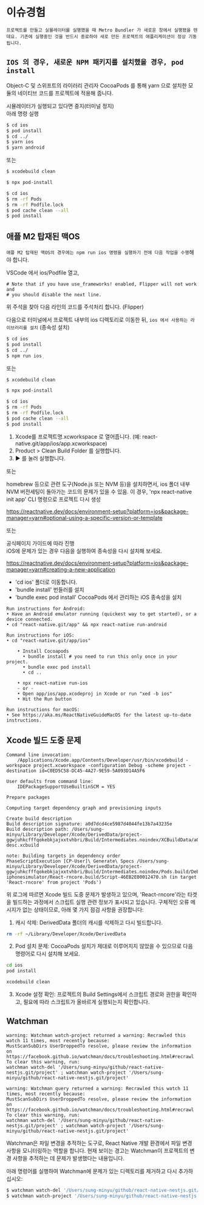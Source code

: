 # 이슈경험

`프로젝트를 만들고 실뮬레이터를 실행했을 때 Metro Bundler 가 새로운 창에서 실행됐을 텐데요. 기존에 실행중인 것을 반드시 종료하야 새로 만든 프로젝트의 애플리케이션이 정상 기동됩니다.`

## `IOS 의 경우, 새로운 NPM 패키지를 설치했을 경우, pod install`

Object-C 및 스위프트의 라이러리 관리자 CocoaPods 를 통해 yarn 으로 설치한 모듈의 네이티브 코드를 프로젝트에 적용해 줍니다.

시뮬레이터가 실행되고 있다면 중지(터미널 정지)  
아래 명령 실행

```bash
$ cd ios
$ pod install
$ cd ../
$ yarn ios
$ yarn android
```

또는

```bash
$ xcodebuild clean
```

```bash
$ npx pod-install
```

```bash
$ cd ios
$ rm -rf Pods
$ rm -rf Podfile.lock
$ pod cache clean --all
$ pod install
```

## 애플 M2 탑재된 맥OS

`애플 M2 탑재된 맥OS의 경우에는 npm run ios 명령을 실행하기 전에 다음 작업을 수행`해야 합니다.

VSCode 에서 ios/Podfile 열고,

```
# Note that if you have use_frameworks! enabled, Flipper will not work and
# you should disable the next line.
```

위 주석을 찾아 다음 라인의 코드를 주석처리 합니다. (Flipper)

다음으로 터미널에서 프로젝트 내부의 ios 디렉토리로 이동한 뒤, `ios 에서 사용하는 라이브러리를 설치` (종속성 설치)

```bash
$ cd ios
$ pod install
$ cd ../
$ npm run ios
```

또는

```bash
$ xcodebuild clean
```

```bash
$ npx pod-install
```

```bash
$ cd ios
$ rm -rf Pods
$ rm -rf Podfile.lock
$ pod cache clean --all
$ pod install
```

1. Xcode를 프로젝트명.xcworkspace 로 열어줍니다. (예: react-native.git/app/ios/app.xcworkspace)
2. Product > Clean Build Folder 를 실행합니다.
3. ▶︎ 를 눌러 실행합니다.

또는

homebrew 등으로 관련 도구(Node.js 또는 NVM 등)을 설치하면서,
ios 폴더 내부 NVM 버전세팅이 돌아가는 코드의 문제가 있을 수 있음.
이 경우, 'npx react-native init app' CLI 명령으로 프로젝트 다시 생성

https://reactnative.dev/docs/environment-setup?platform=ios&package-manager=yarn#optional-using-a-specific-version-or-template

또는

공식페이지 가이드에 따라 진행  
iOS에 문제가 있는 경우 다음을 실행하여 종속성을 다시 설치해 보세요.

https://reactnative.dev/docs/environment-setup?platform=ios&package-manager=yarn#creating-a-new-application

- 'cd ios' 폴더로 이동합니다.
- 'bundle install' 번들러를 설치
- 'bundle exec pod install' CocoaPods 에서 관리하는 iOS 종속성을 설치

```
Run instructions for Android:
• Have an Android emulator running (quickest way to get started), or a device connected.
• cd "react-native.git/app" && npx react-native run-android

Run instructions for iOS:
• cd "react-native.git/app/ios"

    • Install Cocoapods
      • bundle install # you need to run this only once in your project.
      • bundle exec pod install
      • cd ..

    • npx react-native run-ios
    - or -
    • Open app/ios/app.xcodeproj in Xcode or run "xed -b ios"
    • Hit the Run button

Run instructions for macOS:
• See https://aka.ms/ReactNativeGuideMacOS for the latest up-to-date instructions.
```

## Xcode 빌드 도중 문제

```
Command line invocation:
    /Applications/Xcode.app/Contents/Developer/usr/bin/xcodebuild -workspace project.xcworkspace -configuration Debug -scheme project -destination id=C0ED5C58-DC45-4A27-9E59-5A093D14A5F6

User defaults from command line:
    IDEPackageSupportUseBuiltinSCM = YES

Prepare packages

Computing target dependency graph and provisioning inputs

Create build description
Build description signature: a0d7dcd4ce5987d4044fe13b7a43235e
Build description path: /Users/sung-minyu/Library/Developer/Xcode/DerivedData/project-ggwjuhkcfffqokebkjajxxtvhbri/Build/Intermediates.noindex/XCBuildData/a0d7dcd4ce5987d4044fe13b7a43235e-desc.xcbuild

note: Building targets in dependency order
PhaseScriptExecution [CP-User]\ Generate\ Specs /Users/sung-minyu/Library/Developer/Xcode/DerivedData/project-ggwjuhkcfffqokebkjajxxtvhbri/Build/Intermediates.noindex/Pods.build/Debug-iphonesimulator/React-rncore.build/Script-46EB2E00012470.sh (in target 'React-rncore' from project 'Pods')
```

위 로그에 따르면 Xcode 빌드 도중 문제가 발생하고 있으며, 'React-rncore'라는 타겟을 빌드하는 과정에서 스크립트 실행 관련 정보가 표시되고 있습니다. 구체적인 오류 메시지가 없는 상태이므로, 아래 몇 가지 점검 사항을 권장합니다:

1. 캐시 삭제: DerivedData 폴더의 캐시를 삭제하고 다시 빌드합니다.

```sh
rm -rf ~/Library/Developer/Xcode/DerivedData
```

2. Pod 설치 문제: CocoaPods 설치가 제대로 이루어지지 않았을 수 있으므로 다음 명령어로 다시 설치해 보세요.

```sh
cd ios
pod install
```

```sh
xcodebuild clean
```

3. Xcode 설정 확인: 프로젝트의 Build Settings에서 스크립트 경로와 권한을 확인하고, 필요에 따라 스크립트가 올바르게 실행되는지 확인합니다.

## Watchman

```
warning: Watchman watch-project returned a warning: Recrawled this watch 11 times, most recently because:
MustScanSubDirs UserDroppedTo resolve, please review the information on
https://facebook.github.io/watchman/docs/troubleshooting.html#recrawl
To clear this warning, run:
watchman watch-del '/Users/sung-minyu/github/react-native-nestjs.git/project' ; watchman watch-project '/Users/sung-minyu/github/react-native-nestjs.git/project'

warning: Watchman query returned a warning: Recrawled this watch 11 times, most recently because:
MustScanSubDirs UserDroppedTo resolve, please review the information on
https://facebook.github.io/watchman/docs/troubleshooting.html#recrawl
To clear this warning, run:
watchman watch-del '/Users/sung-minyu/github/react-native-nestjs.git/project' ; watchman watch-project '/Users/sung-minyu/github/react-native-nestjs.git/project'
```

Watchman은 파일 변경을 추적하는 도구로, React Native 개발 환경에서 파일 변경 사항을 모니터링하는 역할을 합니다. 현재 보이는 경고는 Watchman이 프로젝트의 변경 사항을 추적하는 데 문제가 발생했다는 내용입니다.

아래 명령어를 실행하여 Watchman에 문제가 있는 디렉토리를 제거하고 다시 추가하십시오:

```bash
$ watchman watch-del '/Users/sung-minyu/github/react-native-nestjs.git/project'
$ watchman watch-project '/Users/sung-minyu/github/react-native-nestjs.git/project'
```
